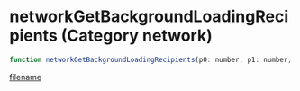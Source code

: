 # networkGetBackgroundLoadingRecipients (Category network)

```js
function networkGetBackgroundLoadingRecipients(p0: number, p1: number, p2: intPtr, p3: intPtr): Array
```

[filename](networkGetBackgroundLoadingRecipients_m.md ':include')